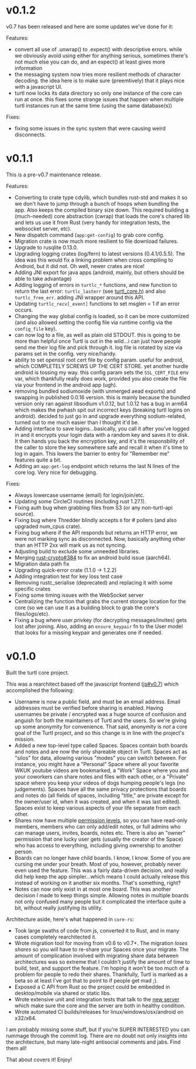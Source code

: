 # v0.1.2

v0.7 has been released and here are some updates we've done for it:

Features:

- convert all use of .unwrap() to .expect() with descriptive errors. while we
obviously avoid using either for anything serious, sometimes there's not much
else you can do, and an expect() at least gives more information
- the messaging system now tries more resilient methods of character decoding.
the idea here is to make sure (preemtively) that it plays nice with a javascript
UI.
- turtl now locks its data directory so only one instance of the core can run
at once. this fixes some strange issues that happen when multiple turtl
instances run at the same time (using the same database(s))

Fixes:

- fixing some issues in the sync system that were causing weird disconnects.

# v0.1.1

This is a pre-v0.7 maintenance release.

Features: 

- Converting to crate type cdylib, which bundles rust-std and makes it so we
don't have to jump through a bunch of hoops when bundling the app. Also keeps
the compiled binary size down. This required building a (much-needed) core
abstraction (cwrap) that loads the core's chared lib and lets us use it from
Rust (very handy for integration tests, the websocket server, etc).
- New dispatch command (`app:get-config`) to grab core config.
- Migration crate is now much more resilient to file download failures.
- Upgrade to rusqlite 0.13.0.
- Upgrading logging crates (log/fern) to latest versions (0.4.1/0.5.5). The idea
was this would fix a linking problem when cross compiling to Android, but it did
not. Oh well, newer crates are nice!
- Adding JNI export for java apps (android, mainly, but others should be able to
take advantage)
- Adding logging of errors in `turtlc_*` functions, and new function to return
the last error: `turtlc_lasterr` (see [turtl\_core.h](https://github.com/turtl/core-rs/blob/master/include/turtl_core.h))
and also `turtlc_free_err`. adding JNI wrapper around this API.
- Updating `turtlc_recv[_event]` functions to set msglen = 1 if an error occurs.
- Changing the way global config is loaded, so it can be more customized (and
also allowed setting the config file via runtime config via the `config_file`
key).
- can now log to a file, as well as plain old STDOUT. this is going to be more
than helpful once Turtl is out in the wild...i can just have people send me
their log file and pick through it. log file is rotated by size via params set
in the config. very nice/handy.
- ability to set openssl root cert file by config param. useful for android,
which COMPLETELY SCREWS UP THE CERT STORE. yet another hurdle android is tossing
my way. this config param sets the `SSL_CERT_FILE` env var, which thankfully
really does work, provided you also create the file via your frontend in the
android app (ugh).
- removing bundled sodiumoxide (with unmerged aead exports) and swapping in
published 0.0.16 version. this is mainly because the bundled version only ran
against libsodium v1.0.12, but 1.0.12 has a bug in arm64 which makes the pwhash
spit out incorrect keys (breaking turtl logins on android). decided to just go
in and upgrade everything sodium-related, turned out to me much easier than I
thought it'd be.
- Adding interface to save logins...basically, you call it after you've logged
in and it encrypts your login data with a random key and saves it to disk. It
then hands you back the encryption key, and it's the responsbility of the caller
to store the key somewhere safe and recall it when it's time to log in again.
This lowers the barrier to entry for "Remember me" features quite a bit.
- Adding an `app:get-log` endpoint which returns the last N lines of the core
log. Very nice for debugging.

Fixes:

- Always lowercase username (email) for login/join/etc.
- Updating some CircleCI routines (including rust 1.27.1).
- Fixing auth bug when grabbing files from S3 (or any non-turtl-api source).
- Fixing bug where Thredder blindly accepts `0` for # pollers (and also upgraded
num\_cpus crate).
- Fixing bug where if the API responds but returns an HTTP error, we were not
marking sync as disconnected. Now, basically anything other than an HTTP 2xx
will mark us as not syncing.
- Adjusting build to exclude some unneeded libraries.
- Merging [rust-crypto#384](https://github.com/DaGenix/rust-crypto/pull/384) to
fix an android build issue (aarch64).
- Migration data path fix
- Upgrading quick-error crate (1.1.0 -> 1.2.2)
- Adding integration test for key loss test case
- Removing rustc_serialise (deprecated) and replacing it with some specific
crates
- Fixing some timing issues with the WebSocket server
- Centralizing the function that grabs the current storage location for the
core (so we can use it as a building block to grab the core's files/logs/etc).
- Fixing a bug where user.privkey (for decrypting messages/invites) gets lost
after joining. Also, adding an `ensure_keypair` fn to the User model that looks
for a missing keypair and generates one if needed.


# v0.1.0

Built the turtl core project.

This was a rearchitect based off the javascript frontend ([js#v0.7](https://github.com/turtl/js/tree/v0.7))
which accomplished the following:

- Username is now a public field, and must be an email address. Email addresses
must be verified before sharing is enabled. Having usernames be private /
encrypted was a huge source of confusion and anguish for both the maintainers of
Turtl and the users. So we're giving up some anonymity for convenience. That
said, anonymity is *not* a core goal of the Turtl project, and so this change is
in line with the project's mission.
- Added a new top-level type called Spaces. Spaces contain both boards and notes
and are now the only shareable object in Turtl. Spaces act as "silos" for data,
allowing various "modes" you can switch between. For instance, you might have a
"Personal" Space where all your favorite WKUK youtube videos are bookmarked, a
"Work" Space where you and your coworkers can share notes and files with each
other, or a "Private" space where you keep your videos of dogs humping people's
legs (no judgements). Spaces have all the same privacy protections that boards
and notes do (all fields of spaces, including "title," are private except for
the owner/user id, when it was created, and when it was last edited). Spaces
exist to keep various aspects of your life separate from each other.
- Shares now have multiple [permission levels](https://github.com/turtl/lib-permissions),
so you can have read-only members, members who can only add/edit notes, or full
admins who can manage users, invites, boards, notes etc. There is also an
"owner" permission that one lucky user gets (usually the creator of the Space)
who has access to everything, including giving ownership to another person.
- Boards can no longer have child boards. I know, I know. Some of you are
cursing me under your breath. Most of you, however, probably never even used the
feature. This was a fairly data-driven decision, and really did help keep the
app simpler...which means I could actually release this instead of working on it
another six months. That's something, right?
- Notes can now only exist in at most one board. This was another decision I
made to keep things simple. Allowing notes in multiple boards not only confused
many people but it complicated the interface quite a bit, without really
justifying its utility.

Architecture aside, here's what happened in `core-rs`:

- Took large swaths of code from js, converted it to Rust, and in many cases
completely rearchitected it.
- Wrote migration tool for moving from v0.6 to v0.7+. The migration *loses
shares* so you will have to re-share your Spaces once your migrate. The amount
of complication involved with migrating share data between architectures was so
extreme that I couldn't justify the amount of time to build, test, and support
the feature. I'm hoping it won't be too much of a problem for people to redo
their shares. Thankfully, Turtl is marked as a beta so at least I've got that to
point to if people get mad ;).
- Exposed a C API from Rust so the project could be embedded in desktop/mobile
via shared or static libs.
- Wrote extensive unit and integration tests that talk to the [new server](https://github.com/turtl/server)
which make sure the core and the server are both in healthy condition.
- Wrote automated CI builds/releases for linux/windows/osx/android on x32/x64.

I am probably missing some stuff, but if you're SUPER INTERESTED you can rummage
through the commit log. There are no doubt not only insights into the
architecture, but many late-night antisocial comments and jabs. Find them all!

That about covers it! Enjoy!

